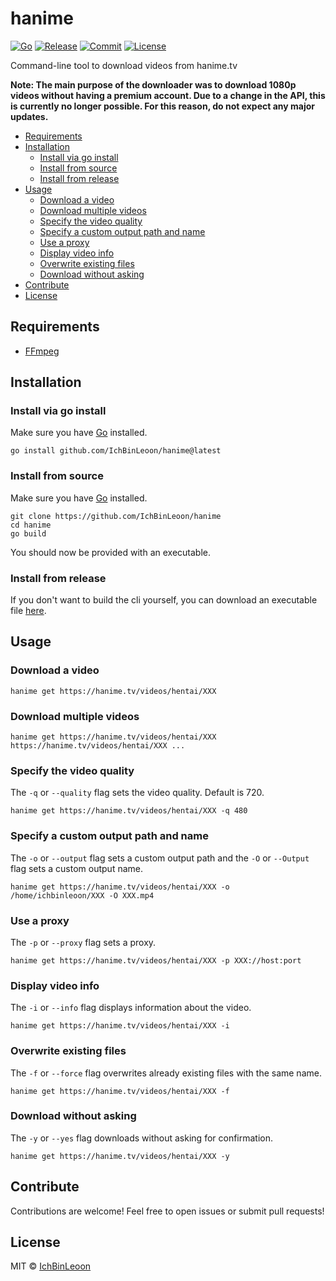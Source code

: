 # hanime
[![Go](https://img.shields.io/github/go-mod/go-version/IchBinLeoon/hanime?style=flat-square)](https://golang.org/)
[![Release](https://img.shields.io/github/v/release/IchBinLeoon/hanime?style=flat-square)](https://github.com/IchBinLeoon/hanime/releases)
[![Commit](https://img.shields.io/github/last-commit/IchBinLeoon/hanime?style=flat-square)](https://github.com/IchBinLeoon/hanime/commits/main)
[![License](https://img.shields.io/github/license/IchBinLeoon/hanime?style=flat-square)](https://github.com/IchBinLeoon/hanime/blob/main/LICENSE)

Command-line tool to download videos from hanime.tv

**Note: The main purpose of the downloader was to download 1080p videos without having a premium account. Due to a change in the API, this is currently no longer possible. For this reason, do not expect any major updates.**

- [Requirements](#Requirements)
- [Installation](#Installation)
  - [Install via go install](#Install-via-go-install)
  - [Install from source](#Install-from-source)
  - [Install from release](#Install-from-release)
- [Usage](#Usage)
  - [Download a video](#Download-a-video)
  - [Download multiple videos](#Download-multiple-videos)
  - [Specify the video quality](#Specify-the-video-quality)
  - [Specify a custom output path and name](#Specify-a-custom-output-path-and-name)
  - [Use a proxy](#Use-a-proxy)
  - [Display video info](#Display-video-info)
  - [Overwrite existing files](#Overwrite-existing-files)
  - [Download without asking](#Download-without-asking)
- [Contribute](#Contribute)
- [License](#License)

## Requirements
- [FFmpeg](https://www.ffmpeg.org/)

## Installation
### Install via go install
Make sure you have [Go](https://golang.org/) installed.
```
go install github.com/IchBinLeoon/hanime@latest
```

### Install from source
Make sure you have [Go](https://golang.org/) installed.
```
git clone https://github.com/IchBinLeoon/hanime
cd hanime
go build
```
You should now be provided with an executable.

### Install from release
If you don't want to build the cli yourself, you can download an executable file [here](https://github.com/IchBinLeoon/hanime/releases).

## Usage
### Download a video
```
hanime get https://hanime.tv/videos/hentai/XXX
```

### Download multiple videos
```
hanime get https://hanime.tv/videos/hentai/XXX https://hanime.tv/videos/hentai/XXX ...
```

### Specify the video quality
The `-q` or `--quality` flag sets the video quality. Default is 720.
```
hanime get https://hanime.tv/videos/hentai/XXX -q 480
```

### Specify a custom output path and name
The `-o` or `--output` flag sets a custom output path and the `-O` or `--Output` flag sets a custom output name.
```
hanime get https://hanime.tv/videos/hentai/XXX -o /home/ichbinleoon/XXX -O XXX.mp4
```

### Use a proxy
The `-p` or `--proxy` flag sets a proxy.
```
hanime get https://hanime.tv/videos/hentai/XXX -p XXX://host:port 
```

### Display video info
The `-i` or `--info` flag displays information about the video.
```
hanime get https://hanime.tv/videos/hentai/XXX -i
```

### Overwrite existing files
The `-f` or `--force` flag overwrites already existing files with the same name.
```
hanime get https://hanime.tv/videos/hentai/XXX -f
```

### Download without asking
The `-y` or `--yes` flag downloads without asking for confirmation.
```
hanime get https://hanime.tv/videos/hentai/XXX -y
```

## Contribute
Contributions are welcome! Feel free to open issues or submit pull requests!

## License
MIT © [IchBinLeoon](https://github.com/IchBinLeoon/hanime/blob/main/LICENSE)
